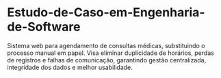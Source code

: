 # Estudo-de-Caso-em-Engenharia-de-Software
Sistema web para agendamento de consultas médicas, substituindo o processo manual em papel. Visa eliminar duplicidade de horários, perdas de registros e falhas de comunicação, garantindo gestão centralizada, integridade dos dados e melhor usabilidade.
